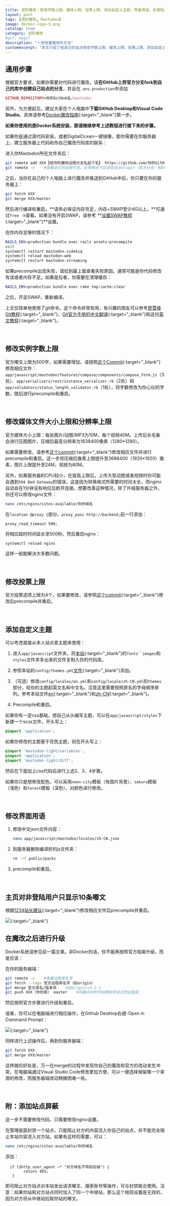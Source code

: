 ```yaml
---
title: 进阶魔改：修改字数上限、媒体上限、投票上限、添加自定义主题、界面用语、非登陆用户有限显示，附阻止本站嘟文流入某站点方法
layout: post
tags: [进阶魔改, Mastodon]
image: docker-logo-3.png
catalog: true 
category: 进阶魔改
#gif: mygif
description: "一些轻量魔改的方法"
customexcerpt: "本文介绍了给自己的站点修改字数上限、媒体上限、投票上限、添加自定义主题、界面用语、非登陆用户有限显示的方法，并且对魔改之后如何升级进行了一点说明。另附阻止本站嘟文流入某特定站方法。"
---
```


## 通用步骤

根据官方要求，如果你需要对代码进行魔改，请**在GitHub上将官方分支fork到自己的库中创建自己站点的分支**，并且在`.env.production`中添加

```ruby
GITHUB_REPOSITORY=你的GitHub名/mastodon
```

另外，为方便起见，建议大家在个人电脑中**下载GitHub Desktop和Visual Code Studio**。具体请参考[Docker魔改指南](https://pullopen.github.io/%E8%BF%9B%E9%98%B6%E9%AD%94%E6%94%B9/2020/11/01/Mastodon-on-Docker-2.html){:target="_blank"}第一步。

**如果你使用的是Docker系统安装，那请继续参考上述教程进行接下来的步骤。**

如果你是通过源代码安装，或者DigitalOcean一键镜像，那你需要在你服务器上，建立服务器上代码和你自己魔改代码库的联系：

进入你Mastodon所在文件夹后：

```bash
git remote add XXX【给你的魔改远程分支名起个名】 https://github.com/你的GitHub名/mastodon.git         #添加自己的库为远程库并命名为XXX。
git remote -v    #查看自己的远程分支。正常情况下应该会显示origin（官方分支）和XXX各两个。
```

之后，当你在自己的个人电脑上进行魔改并推送到GitHub中后，你只要在你的服务器上：

```bash
git fetch XXX
git merge XXX/master
```

然后进行编译和重启。**请务必保证内存充足，内存+SWAP至少4G以上。**可通过`free -h`查看。如果没有开启SWAP，请参考 **[设置SWAP教程](https://www.digitalocean.com/community/tutorials/how-to-add-swap-space-on-ubuntu-16-04){:target="_blank"}**设置。

在你内存足够的情况下：

```bash
RAILS_ENV=production bundle exec rails assets:precompile
exit
systemctl restart mastodon-sidekiq
systemctl reload mastodon-web
systemctl restart mastodon-streaming
```

如果precompile出现失败，请拉到最上面查看失败原因，通常可能是你代码修改有误或者内存不足。如果是后者，你需要在清理缓存：

```bash
RAILS_ENV=production bundle exec rake tmp:cache:clear
```

之后，开足SWAP，重新编译。

上文仅简单地使用了git命令。这个命令非常有用，有兴趣的朋友可以参考[廖雪峰Git教程](https://www.liaoxuefeng.com/wiki/896043488029600){:target="_blank"}、[Git官方手册的中文翻译](https://git-scm.com/book/zh/v2){:target="_blank"}和这份[英文教程](https://www.atlassian.com/git/tutorials/setting-up-a-repository){:target="_blank"}。

　　

## 修改实例字数上限

官方嘟文上限为500字，如果需要增加，请按照[这个Commit](https://github.com/pullopen/mastodon/commit/2bf275ba3b81e4c28d817511407680b0b7abc7fe){:target="_blank"}修改相应文件：`app/javascript/mastodon/features/compose/components/compose_form.js`（3处）、`app/serializers/rest/instance_serializer.rb`（2处）和`app/validators/status_length_validator.rb`（1处），将字数修改为你心仪的字数，随后进行precompile和重启。

　　

## 修改媒体文件大小上限和分辨率上限

官方媒体大小上限：每张图片/动图/MP3为10M，每个视频40M。上传后长毛象会进行压图图片，压缩后最高分辨率为1638400像素（1280*1280）。

如果需要修改，请参考[这个commit](https://github.com/pullopen/mastodon/commit/674f07ec6fb3e8433674cd5d5c73d3ef6937a881){:target="_blank"}修改相应文件并进行precompile和重启。这一步将压缩后像素上限提升至3686400（1920*1920）像素，图片上限提升至24M，视频为80M。

另外，如果服务器的CPU较小，在提高上限后，上传大型动图或者视频时你可能会遇到`504 Bad Gateway`的错误，这是因为转换格式所需要的时间太长，而nginx自动会在1分钟没有响应后断开连接。想要改善这种情况，除了升级服务器之外，你还可以修改nginx文件：

```bash
nano /etc/nginx/sites-available/你的域名
```

在`location @proxy {`部分，`proxy_pass http://backend;`前一行添加：

```nginx
proxy_read_timeout 500;
```

将相应超时时间延长至500秒。然后重启nginx：

```bash
systemctl reload nginx
```

这样一般能解决大多数问题。

　　

## 修改投票上限

官方投票选项上限为4个，如果要修改，请参照[这个commit](https://github.com/pullopen/mastodon/commit/537c4fe6eb9a484546dda4776d765114fbb7c50a){:target="_blank"}修改后precompile并重启。

　　

## 添加自定义主题

可以考虑直接从本人站点拿主题来使用：

1. 进入`app/javascript`文件夹，将[本站](https://github.com/pullopen/mastodon/tree/master/app/javascript){:target="_blank"}的`fonts``images`和`styles`文件夹多出来的文件复制入你的代码库。

2. 参照本站的`config/themes.yml`[文件](https://github.com/pullopen/mastodon/blob/master/config/themes.yml){:target="_blank"}添加。

3. （可选）修改`config/locales/en.yml`和`config/locale/zh-CN.yml`的`themes`部分，给你的主题起英文名和中文名。注意这里需要按照原名的字母顺序排列。参考本站文件[en](https://github.com/pullopen/mastodon/blob/master/config/locales/en.yml){:target="_blank"}和[zh-CN](https://github.com/pullopen/mastodon/blob/master/config/locales/zh-CN.yml){:target="_blank"}。

4. Precompile和重启。

如果你有一定css基础，想自己从头编写主题，可以在`app/javascript/styles`下新建一个scss文件，开头写上：

```scss
@import 'application';
```

如果你修改的主题基于亮色主题，则在开头写上：
```scss
@import 'mastodon-light/variables';
@import 'application';
@import 'mastodon-light/diff';
```

然后在下面加上css代码后进行上述2、3、4步骤。

如果你只是想修改配色，可以采用`neon-city`模板（有图片背景）、`sakura`模板（浅色）和`forest`模板（深色），对颜色进行修改。

　　

## 修改界面用语

1. 修改中文json文件内容：

   ```bash
   nano app/javascript/mastodon/locales/zh-CN.json
   ```

2. 到服务器删除编译好的js文件夹：

   ```bash
   rm -rf public/packs
   ```

3. precompile和重启。

　　

## 主页对非登陆用户只显示10条嘟文

根据[1234站长建议](https://1234.as/@a/104201233498936058){:target="_blank"}修改相应文件后precompile并重启。

[![](https://s1.ax1x.com/2020/07/13/Utefds.png)](https://s1.ax1x.com/2020/07/13/Utefds.png){:target="_blank"}
　　
　　

## 在魔改之后进行升级

Docker系统请参见前一篇文章。非Docker的话，你不能再按照官方指南升级，而是应该：

在你的服务器端：

```bash
git remote -v    #查看远程库名字
git fetch --tags 官方远程库名字（如origin）
git merge 官方库名/版本号    #如origin/v3.2.1
git push XXX（你的库） master    #将融合好的代码推到你自己的远程库
```

然后按照官方步骤进行升级和重启。

或者，你可以在电脑端进行相应操作，在Github Desktop右键-Open in Command Prompt：

 [![](https://s1.ax1x.com/2020/11/01/B0oUoT.png)](https://s1.ax1x.com/2020/11/01/B0oUoT.png){:target="_blank"}

 同样进行上述操作后，再到你服务器端：

 ```bash
 git fetch XXX
 git merge XXX/master
 ```

 这样做的好处是，万一在merge的过程中发现你自己的魔改和官方的改动发生冲突，在电脑端通过Visual Studio Code修改更加方便，可以一键选择保留哪一个来源的修改，而服务器端改动稍微困难一些。

　　
## 附：添加站点屏蔽

这一步不需要修改代码，只需要修改nginx设置。

在管理层面封禁一个站点，只能阻止对方的内容流入你自己的站点，并不能完全阻止本站内容流入对方站。如果有这样的需要，可以：

```bash
nano /etc/nginx/sites-available/你的域名
```

添加：

```nginx
  if ($http_user_agent ~* "对方域名不带前后缀") {
        return 403;
   }
```

即可阻止对方站点对本站发出请求嘟文、搜索账号等操作，可与封禁联合使用。注意：如果你站和对方站点同时加入了同一个中继站，那么这个规则设置是无效的，因为对方将从中继站拉取你站的嘟文。

